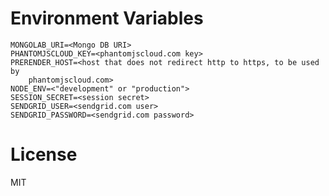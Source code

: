 # Environment Variables

    MONGOLAB_URI=<Mongo DB URI>
    PHANTOMJSCLOUD_KEY=<phantomjscloud.com key>
    PRERENDER_HOST=<host that does not redirect http to https, to be used by
        phantomjscloud.com>
    NODE_ENV=<"development" or "production">
    SESSION_SECRET=<session secret>
    SENDGRID_USER=<sendgrid.com user>
    SENDGRID_PASSWORD=<sendgrid.com password>

# License

MIT
